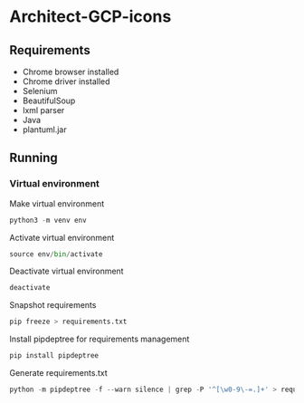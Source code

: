 Architect-GCP-icons
===================

## Requirements
+ Chrome browser installed
+ Chrome driver installed
+ Selenium
+ BeautifulSoup
+ lxml parser
+ Java
+ plantuml.jar

## Running

### Virtual environment

Make virtual environment
```python
python3 -m venv env
```
Activate virtual environment
```python
source env/bin/activate
```
Deactivate virtual environment
```python
deactivate
```

Snapshot requirements
```python
pip freeze > requirements.txt
```

Install pipdeptree for requirements management
```python
pip install pipdeptree
```
Generate requirements.txt
```python
python -m pipdeptree -f --warn silence | grep -P '^[\w0-9\-=.]+' > requirements-dev.txt
```


